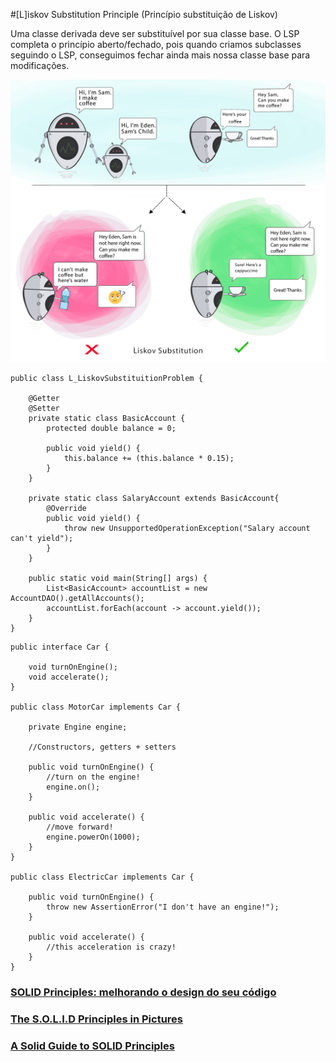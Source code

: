 #[L]iskov Substitution Principle (Princípio substituição de Liskov)

Uma classe derivada deve ser substituível por sua classe base.
O LSP completa o princípio aberto/fechado, pois quando criamos subclasses seguindo o LSP, conseguimos fechar ainda mais nossa classe base para modificações.

![](./lsp.png)

```
public class L_LiskovSubstituitionProblem {

    @Getter
    @Setter
    private static class BasicAccount {
        protected double balance = 0;

        public void yield() {
            this.balance += (this.balance * 0.15);
        }
    }

    private static class SalaryAccount extends BasicAccount{
        @Override
        public void yield() {
            throw new UnsupportedOperationException("Salary account can't yield");
        }
    }

    public static void main(String[] args) {
        List<BasicAccount> accountList = new AccountDAO().getAllAccounts();
        accountList.forEach(account -> account.yield());
    }
}
```

```
public interface Car {

    void turnOnEngine();
    void accelerate();
}

public class MotorCar implements Car {

    private Engine engine;

    //Constructors, getters + setters

    public void turnOnEngine() {
        //turn on the engine!
        engine.on();
    }

    public void accelerate() {
        //move forward!
        engine.powerOn(1000);
    }
}

public class ElectricCar implements Car {

    public void turnOnEngine() {
        throw new AssertionError("I don't have an engine!");
    }

    public void accelerate() {
        //this acceleration is crazy!
    }
}
```


### [SOLID Principles: melhorando o design do seu código](https://www.zup.com.br/blog/design-principle-solid)
### [The S.O.L.I.D Principles in Pictures](https://medium.com/backticks-tildes/the-s-o-l-i-d-principles-in-pictures-b34ce2f1e898)
### [A Solid Guide to SOLID Principles](https://www.baeldung.com/solid-principles)

